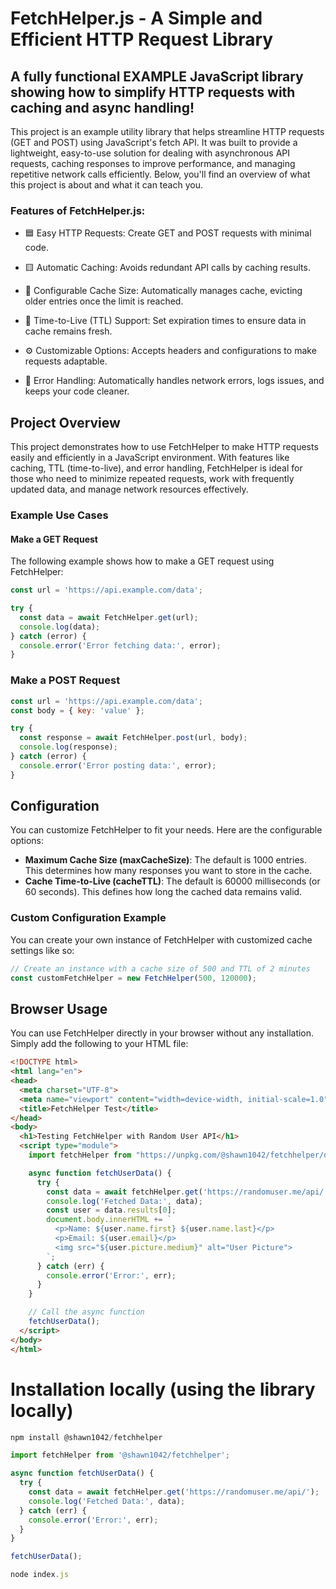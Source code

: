 # FetchHelper.js - A Simple and Efficient HTTP Request Library

## A fully functional EXAMPLE JavaScript library showing how to simplify HTTP requests with caching and async handling!

This project is an example utility library that helps streamline HTTP requests (GET and POST) using JavaScript's fetch API. It was built to provide a lightweight, easy-to-use solution for dealing with asynchronous API requests, caching responses to improve performance, and managing repetitive network calls efficiently. Below, you'll find an overview of what this project is about and what it can teach you.


### Features of FetchHelper.js:
* 🟦 Easy HTTP Requests: Create GET and POST requests with minimal code.

* 🟨 Automatic Caching: Avoids redundant API calls by caching results.
* 🔄 Configurable Cache Size: Automatically manages cache, evicting older entries once the limit is reached.
* 🚦 Time-to-Live (TTL) Support: Set expiration times to ensure data in cache remains fresh.
* ⚙️ Customizable Options: Accepts headers and configurations to make requests adaptable.
* 📡 Error Handling: Automatically handles network errors, logs issues, and keeps your code cleaner.


## Project Overview

This project demonstrates how to use FetchHelper to make HTTP requests easily and efficiently in a JavaScript environment. With features like caching, TTL (time-to-live), and error handling, FetchHelper is ideal for those who need to minimize repeated requests, work with frequently updated data, and manage network resources effectively. 

### Example Use Cases

#### Make a GET Request

The following example shows how to make a GET request using FetchHelper:

```javascript
const url = 'https://api.example.com/data';

try {
  const data = await FetchHelper.get(url);
  console.log(data);
} catch (error) {
  console.error('Error fetching data:', error);
}

```

### Make a POST Request
```javascript
const url = 'https://api.example.com/data';
const body = { key: 'value' };

try {
  const response = await FetchHelper.post(url, body);
  console.log(response);
} catch (error) {
  console.error('Error posting data:', error);
}
```

## Configuration

You can customize FetchHelper to fit your needs. Here are the configurable options:

- **Maximum Cache Size (maxCacheSize)**: The default is 1000 entries. This determines how many responses you want to store in the cache.
- **Cache Time-to-Live (cacheTTL)**: The default is 60000 milliseconds (or 60 seconds). This defines how long the cached data remains valid.

### Custom Configuration Example

You can create your own instance of FetchHelper with customized cache settings like so:

```javascript
// Create an instance with a cache size of 500 and TTL of 2 minutes
const customFetchHelper = new FetchHelper(500, 120000);
```

## Browser Usage

You can use FetchHelper directly in your browser without any installation. Simply add the following to your HTML file:

```html
<!DOCTYPE html>
<html lang="en">
<head>
  <meta charset="UTF-8">
  <meta name="viewport" content="width=device-width, initial-scale=1.0">
  <title>FetchHelper Test</title>
</head>
<body>
  <h1>Testing FetchHelper with Random User API</h1>
  <script type="module">
    import fetchHelper from "https://unpkg.com/@shawn1042/fetchhelper/dist/main.esm.js";

    async function fetchUserData() {
      try {
        const data = await fetchHelper.get('https://randomuser.me/api/');
        console.log('Fetched Data:', data);
        const user = data.results[0];
        document.body.innerHTML += `
          <p>Name: ${user.name.first} ${user.name.last}</p>
          <p>Email: ${user.email}</p>
          <img src="${user.picture.medium}" alt="User Picture">
        `;
      } catch (err) {
        console.error('Error:', err);
      }
    }

    // Call the async function
    fetchUserData();
  </script>
</body>
</html>

```

# Installation locally (using the library locally)
```javascript
npm install @shawn1042/fetchhelper
```
```javascript
import fetchHelper from '@shawn1042/fetchhelper';

async function fetchUserData() {
  try {
    const data = await fetchHelper.get('https://randomuser.me/api/');
    console.log('Fetched Data:', data);
  } catch (err) {
    console.error('Error:', err);
  }
}

fetchUserData();
```

```javascript
node index.js
```



